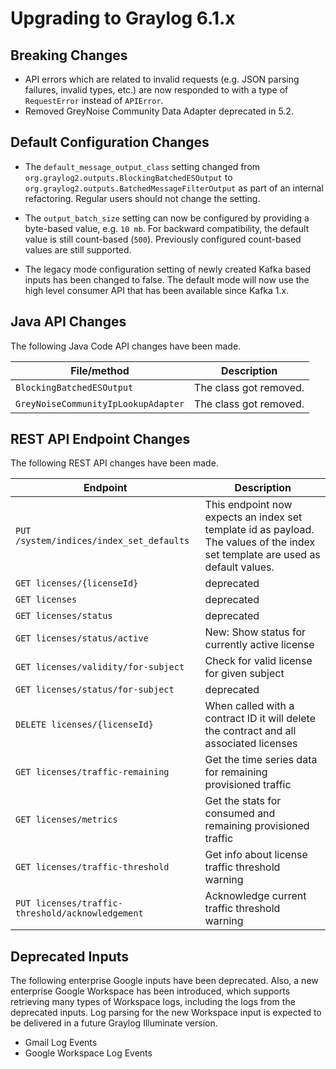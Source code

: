 Upgrading to Graylog 6.1.x
==========================

## Breaking Changes

- API errors which are related to invalid requests (e.g. JSON parsing failures, invalid types, etc.) are now responded to with a type of `RequestError` instead of `APIError`.
- Removed GreyNoise Community Data Adapter deprecated in 5.2.

## Default Configuration Changes

- The `default_message_output_class` setting changed from
`org.graylog2.outputs.BlockingBatchedESOutput` to 
`org.graylog2.outputs.BatchedMessageFilterOutput` as part of an internal
refactoring. Regular users should not change the setting.

- The `output_batch_size` setting can now be configured by providing a byte-based value, e.g. `10 mb`. For backward
compatibility, the default value is still count-based (`500`). Previously configured count-based values are
still supported.

- The legacy mode configuration setting of newly created Kafka based inputs has been changed to false. The default mode
will now use the high level consumer API that has been available since Kafka 1.x.

## Java API Changes

The following Java Code API changes have been made.

| File/method                         | Description            |
|-------------------------------------|------------------------|
| `BlockingBatchedESOutput`           | The class got removed. |
| `GreyNoiseCommunityIpLookupAdapter` | The class got removed. |

## REST API Endpoint Changes

The following REST API changes have been made.

| Endpoint                                         | Description                                                                                                                     |
|--------------------------------------------------|---------------------------------------------------------------------------------------------------------------------------------|
| `PUT /system/indices/index_set_defaults`         | This endpoint now expects an index set template id as payload. The values of the index set template are used as default values. |
| `GET licenses/{licenseId}`                       | deprecated                                                                                                                      |
| `GET licenses`                                   | deprecated                                                                                                                      |
| `GET licenses/status`                            | deprecated                                                                                                                      |
| `GET licenses/status/active`                     | New: Show status for currently active license                                                                                   |
| `GET licenses/validity/for-subject`              | Check for valid license for given subject                                                                                       |
| `GET licenses/status/for-subject`                | deprecated                                                                                                                      |
| `DELETE licenses/{licenseId}`                    | When called with a contract ID it will delete the contract and all associated licenses                                          |
| `GET licenses/traffic-remaining`                 | Get the time series data for remaining provisioned traffic                                                                      |
| `GET licenses/metrics`                           | Get the stats for consumed and remaining provisioned traffic                                                                    |
| `GET licenses/traffic-threshold`                 | Get info about license traffic threshold warning                                                                                |
| `PUT licenses/traffic-threshold/acknowledgement` | Acknowledge current traffic threshold warning                                                                                   |

## Deprecated Inputs

The following enterprise Google inputs have been deprecated. Also, a new enterprise Google Workspace has been introduced, 
which supports retrieving many types of Workspace logs, including the logs from the deprecated inputs. Log parsing for 
the new Workspace input is expected to be delivered in a future Graylog Illuminate version.

- Gmail Log Events
- Google Workspace Log Events
